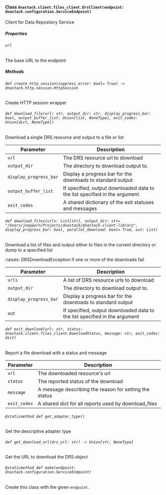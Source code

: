 #### Class `dnastack.client.files_client.DrsClient(endpoint: dnastack.configuration.ServiceEndpoint)`
Client for Data Repository Service
##### Properties
###### `url`
The base URL to the endpoint
##### Methods
###### `def create_http_session(suppress_error: bool= True) -> dnastack.http.session.HttpSession`
Create HTTP session wrapper
###### `def download_file(url: str, output_dir: str, display_progress_bar: bool, output_buffer_list: Union[list, NoneType], exit_codes: Union[dict, NoneType])`
Download a single DRS resource and output to a file or list


| Parameter | Description |
| --- | --- |
| `url` | The DRS resource url to download |
| `output_dir` | The directory to download output to. |
| `display_progress_bar` | Display a progress bar for the downloads to standard output |
| `output_buffer_list` | If specified, output downloaded data to the list specified in the argument |
| `exit_codes` | A shared dictionary of the exit statuses and messages |
###### `def download_files(urls: List[str], output_dir: str= "/Users/jnopporn/Projects/dnastack/dnastack-client-library", display_progress_bar: bool, parallel_download: bool= True, out: List)`
Download a list of files and output either to files in the current directory or dump to a specified list

:raises: DRSDownloadException if one or more of the downloads fail

| Parameter | Description |
| --- | --- |
| `urls` | A list of DRS resource urls to download |
| `output_dir` | The directory to download output to. |
| `display_progress_bar` | Display a progress bar for the downloads to standard output |
| `out` | If specified, output downloaded data to the list specified in the argument |
###### `def exit_download(url: str, status: dnastack.client.files_client.DownloadStatus, message: str, exit_codes: dict)`
Report a file download with a status and message


| Parameter | Description |
| --- | --- |
| `url` | The downloaded resource's url |
| `status` | The reported status of the download |
| `message` | A message describing the reason for setting the status |
| `exit_codes` | A shared dict for all reports used by download_files |
###### `@staticmethod def get_adapter_type()`
Get the descriptive adapter type
###### `def get_download_url(drs_url: str) -> Union[str, NoneType]`
Get the URL to download the DRS object
###### `@staticmethod def make(endpoint: dnastack.configuration.ServiceEndpoint)`
Create this class with the given `endpoint`.